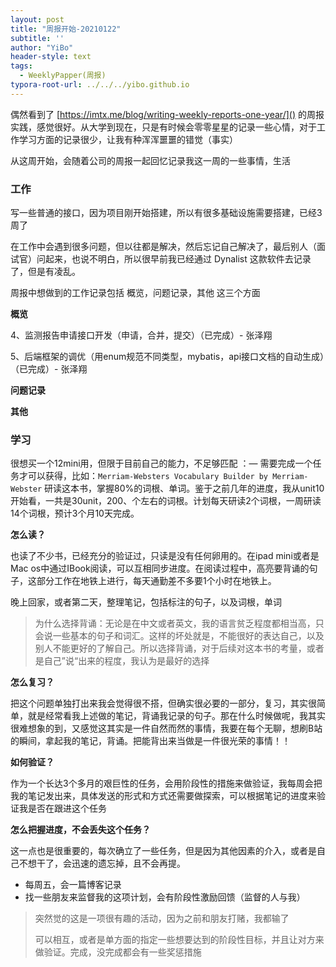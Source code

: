 ```yaml
---
layout: post
title: "周报开始-20210122"
subtitle: ''
author: "YiBo"
header-style: text
tags:
  - WeeklyPapper(周报)
typora-root-url: ../../../yibo.github.io
---
```




偶然看到了 [https://imtx.me/blog/writing-weekly-reports-one-year/]() 的周报实践，感觉很好。从大学到现在，只是有时候会零零星星的记录一些心情，对于工作学习方面的记录很少，让我有种浑浑噩噩的错觉（事实）

从这周开始，会随着公司的周报一起回忆记录我这一周的一些事情，生活



### 工作

写一些普通的接口，因为项目刚开始搭建，所以有很多基础设施需要搭建，已经3周了

在工作中会遇到很多问题，但以往都是解决，然后忘记自己解决了，最后别人（面试官）问起来，也说不明白，所以很早前我已经通过 Dynalist 这款软件去记录了，但是有凌乱。

周报中想做到的工作记录包括 概览，问题记录，其他 这三个方面

**概览**

4、监测报告申请接口开发（申请，合并，提交）（已完成）- 张泽翔

5、后端框架的调优（用enum规范不同类型，mybatis，api接口文档的自动生成）（已完成）- 张泽翔

**问题记录**

**其他**



### 学习

很想买一个12mini用，但限于目前自己的能力，不足够匹配 ：— 需要完成一个任务才可以获得，比如：`Merriam-Websters Vocabulary Builder by Merriam-Webster` 研读这本书，掌握80%的词根、单词。鉴于之前几年的进度，我从unit10开始看，一共是30unit，200、个左右的词根。计划每天研读2个词根，一周研读14个词根，预计3个月10天完成。

**怎么读？**

也读了不少书，已经充分的验证过，只读是没有任何卵用的。在ipad mini或者是Mac os中通过IBook阅读，可以互相同步进度。在阅读过程中，高亮要背诵的句子，这部分工作在地铁上进行，每天通勤差不多要1个小时在地铁上。

晚上回家，或者第二天，整理笔记，包括标注的句子，以及词根，单词

> 为什么选择背诵：无论是在中文或者英文，我的语言贫乏程度都相当高，只会说一些基本的句子和词汇。这样的坏处就是，不能很好的表达自己，以及别人不能更好的了解自己。所以选择背诵，对于后续对这本书的考量，或者是自己”说“出来的程度，我认为是最好的选择

**怎么复习？**

把这个问题单独打出来我会觉得很不搭，但确实很必要的一部分，复习，其实很简单，就是经常看我上述做的笔记，背诵我记录的句子。那在什么时候做呢，我其实很难想象的到，又感觉这其实是一件自然而然的事情，我要在每个无聊，想刷B站的瞬间，拿起我的笔记，背诵。把能背出来当做是一件很光荣的事情！！

**如何验证？**

作为一个长达3个多月的艰巨性的任务，会用阶段性的措施来做验证，我每周会把我的笔记发出来，具体发送的形式和方式还需要做探索，可以根据笔记的进度来验证我是否在跟进这个任务

**怎么把握进度，不会丢失这个任务？**

这一点也是很重要的，每次确立了一些任务，但是因为其他因素的介入，或者是自己不想干了，会迅速的遗忘掉，且不会再提。

- 每周五，会一篇博客记录
- 找一些朋友来监督我的这项计划，会有阶段性激励回馈（监督的人与我）

> 突然觉的这是一项很有趣的活动，因为之前和朋友打赌，我都输了
>
> 可以相互，或者是单方面的指定一些想要达到的阶段性目标，并且让对方来做验证。完成，没完成都会有一些奖惩措施



